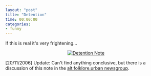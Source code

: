 ```yaml
---
layout: "post"
title: "Detention"
time: 00:00:00
categories:
- funny
---
```

If this is real it's very frightening...

<p style="text-align: center"><a href="/assets/detention.gif" title="Detention Note"><img src="/assets/detention.thumbnail.gif" alt="Detention Note" /></a></p>

[20/11/2006] Update: Can't find anything conclusive, but there is a discussion of this note in the <a href="http://groups.google.co.uk/group/alt.folklore.urban/browse_thread/thread/0efe601c198372b1/76f7aa90f2e8bf32?lnk=raot&amp;hl=de#76f7aa90f2e8bf32">alt.folklore.urban newsgroup</a>.